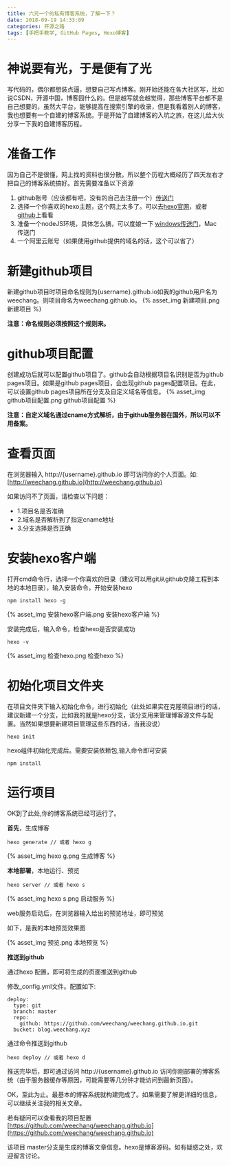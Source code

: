 ```yaml
---
title: 六元一个的私有博客系统，了解一下？
date: 2018-09-19 14:33:09
categories: 开源之路
tags: [手把手教学, GitHub Pages, Hexo博客]
---
```


# 神说要有光，于是便有了光
写代码的，偶尔都想装点逼，想要自己写点博客。刚开始还能在各大社区写，比如说CSDN，开源中国，博客园什么的。但是越写就会越觉得，那些博客平台都不是自己想要的，虽然大平台，能够提高在搜索引擎的收录，但是我看着别人的博客，我也想要有一个自建的博客系统。于是开始了自建博客的入坑之旅，在这儿给大伙分享一下我的自建博客历程。

<!-- more -->

# 准备工作

因为自己不是很懂，网上找的资料也很分散。所以整个历程大概经历了四天左右才把自己的博客系统搞好。首先需要准备以下资源
1. github账号（应该都有吧，没有的自己去注册一个）<a href="https://www.github.com" target="_blank">传送门</a>
2. 选择一个你喜欢的hexo主题，这个网上太多了。可以去<a href="http://hexo.io/themes/" target="_blank">hexo官网</a>，或者<a href="https://github.com/search?q=hexo" target="_blank">github</a>上看看
3. 准备一个nodeJS环境，具体怎么搞，可以度娘一下 <a href="https://www.cnblogs.com/zhouyu2017/p/6485265.html" target="_blank">windows传送门</a>，<a herf="https://www.cnblogs.com/BinXu/p/6050850.html" target="_blank">Mac 传送门</a>
4. 一个阿里云账号（如果使用github提供的域名的话，这个可以省了）

# 新建github项目

新建github项目时项目命名规则为{username}.github.io如我的github用户名为weechang。则项目命名为weechang.github.io。
{% asset_img 新建项目.png 新建项目 %}

**注意：命名规则必须按照这个规则来。**

# github项目配置

创建成功后就可以配置github项目了。github会自动根据项目名识别是否为github pages项目。如果是github pages项目，会出现github pages配置项目。在此，可以设置github pages项目所在分支及自定义域名等信息。
{% asset_img github项目配置.png github项目配置 %}

**注意：自定义域名通过cname方式解析，由于github服务器在国外，所以可以不用备案。**

# 查看页面

在浏览器输入 http://{username}.github.io 即可访问你的个人页面。如: [http://weechang.github.io](http://weechang.github.io)

如果访问不了页面，请检查以下问题：
* 1.项目名是否准确
* 2.域名是否解析到了指定cname地址
* 3.分支选择是否正确

# 安装hexo客户端

打开cmd命令行，选择一个你喜欢的目录（建议可以用git从github克隆工程到本地的本地目录），输入安装命令，开始安装hexo

```
npm install hexo -g
```

{% asset_img 安装hexo客户端.png 安装hexo客户端 %}

安装完成后，输入命令，检查hexo是否安装成功

```
hexo -v
```

{% asset_img 检查hexo.png 检查hexo %}

# 初始化项目文件夹

在项目文件夹下输入初始化命令，进行初始化（此处如果实在克隆项目进行的话，建议新建一个分支，比如我的就是hexo分支，该分支用来管理博客源文件与配置。当然如果想要新建项目管理这些东西的话，当我没说）

```
hexo init
```

hexo组件初始化完成后。需要安装依赖包,输入命令即可安装

```
npm install
```

# 运行项目

OK到了此处,你的博客系统已经可运行了。

**首先**，生成博客

```
hexo generate // 或者 hexo g
```

{% asset_img hexo g.png 生成博客 %}

**本地部署**，本地运行、预览

```
hexo server // 或者 hexo s
```

{% asset_img hexo s.png 启动服务 %}

web服务启动后，在浏览器输入给出的预览地址，即可预览

如下，是我的本地预览效果图

{% asset_img 预览.png 本地预览 %}

**推送到github**

通过hexo 配置，即可将生成的页面推送到github

修改_config.yml文件。配置如下:

```
deploy:
  type: git
  branch: master
  repo:
    github: https://github.com/weechang/weechang.github.io.git
  bucket: blog.weechang.xyz
```

通过命令推送到github

```
hexo deploy // 或者 hexo d
```

推送完毕后，即可通过访问 http://{username}.github.io 访问你刚部署的博客系统（由于服务器缓存等原因，可能需要等几分钟才能访问到最新页面）。

OK，至此为止。最基本的博客系统就构建完成了。如果需要了解更详细的信息，可以继续关注我的相关文章。

若有疑问可以查看我的项目配置 [https://github.com/weechang/weechang.github.io](https://github.com/weechang/weechang.github.io)

该项目 master分支是生成的博客文章信息。hexo是博客源码。如有疑惑之处，欢迎留言讨论。